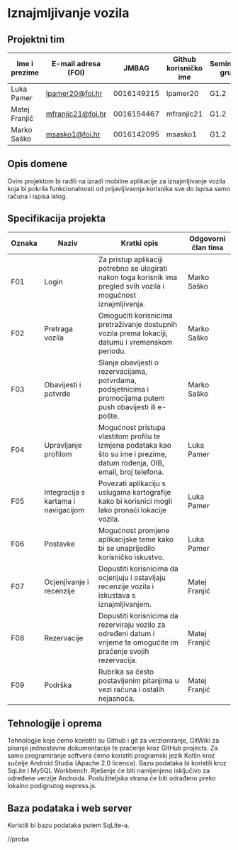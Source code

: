 # Iznajmljivanje vozila

## Projektni tim

Ime i prezime | E-mail adresa (FOI) | JMBAG | Github korisničko ime | Seminarska grupa
------------  | ------------------- | ----- | --------------------- | ----------------
Luka Pamer | lpamer20@foi.hr | 0016149215 | lpamer20 | G1.2
Matej Franjić | mfranjic21@foi.hr | 0016154467 | mfranjic21 | G1.2
Marko Saško | msasko1@foi.hr | 0016142095 | msasko1 | G1.2

## Opis domene
Ovim projektom bi radili na izradi mobilne aplikacije za iznajmljivanje vozila koja bi pokrila funkcionalnosti od prijavljivavnja korisnika sve do ispisa samo računa i ispisa istog.

## Specifikacija projekta

Oznaka | Naziv | Kratki opis | Odgovorni član tima
------ | ----- | ----------- | -------------------
F01 | Login | Za pristup aplikaciji potrebno se ulogirati nakon toga korisnik ima pregled svih vozila i mogućnost iznajmljivanja. | Marko Saško
F02 | Pretraga vozila | Omogućiti korisnicima pretraživanje dostupnih vozila prema lokaciji, datumu i vremenskom periodu. | Marko Saško
F03 | Obavijesti i potvrde | Slanje obavijesti o rezervacijama, potvrdama, podsjetnicima i promocijama putem push obavijesti ili e-pošte. | Marko Saško
F04 | Upravljanje profilom | Mogućnost pristupa vlastitom profilu te izmjena podataka kao što su ime i prezime, datum rođenja, OIB, email, broj telefona. | Luka Pamer
F05 | Integracija s kartama i navigacijom | Povezati aplikaciju s uslugama kartografije kako bi korisnici mogli lako pronaći lokacije vozila. | Luka Pamer
F06 | Postavke | Mogućnost promjene aplikacijske teme kako bi se unaprijedilo korisničko iskustvo. | Luka Pamer
F07 | Ocjenjivanje i recenzije | Dopustiti korisnicima da ocjenjuju i ostavljaju recenzije vozila i iskustava s iznajmljivanjem. | Matej Franjić
F08 | Rezervacije | Dopustiti korisnicima da rezerviraju vozilo za određeni datum i vrijeme te omogućite im praćenje svojih rezervacija. | Matej Franjić
F09 | Podrška | Rubrika sa često postavljenim pitanjima u vezi računa i ostalih nejasnoća. | Matej Franjić

## Tehnologije i oprema
Tehnologjie koje ćemo koristiti su Github i git za verzioniranje, GitWiki za pisanje jednostavne dokumentacije te praćenje kroz GitHub projects. Za samo programiranje softvera ćemo koristiti programski jezik Kotlin kroz sučelje Android Studia (Apache 2.0 licenca). Bazu podataka bi koristili kroz SqLite i MySQL Workbench. Rješenje će biti namijenjeno isključivo za određene verzije Androida. Poslužiteljska strana će biti odrađeno preko lokalno podignutog express.js.

## Baza podataka i web server
Koristili bi bazu podataka putem SqLite-a.

//proba
